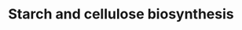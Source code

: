 ---
annotations:
- type: Pathway Ontology
  value: starch and cellulose biosynthetic pathway
authors:
- M.Braymer
- MaintBot
- Ddigles
- Egonw
- AlexanderPico
- DeSl
- Eweitz
description: In addition to being a common source of energy among most organisms,
  glucose is also a precursor to starch and cellulose biosynthesis. The production
  of ADP-, GDP-, and UDP-D-glucose stems from glucose-1-phosphate, which is converted
  from the common glucose derivative, glucose-6-phosphate.
last-edited: 2021-05-20
organisms:
- Saccharomyces cerevisiae
redirect_from:
- /index.php/Pathway:WP257
- /instance/WP257
schema-jsonld:
- '@context': https://schema.org/
  '@id': https://wikipathways.github.io/pathways/WP257.html
  '@type': Dataset
  creator:
    '@type': Organization
    name: WikiPathways
  description: In addition to being a common source of energy among most organisms,
    glucose is also a precursor to starch and cellulose biosynthesis. The production
    of ADP-, GDP-, and UDP-D-glucose stems from glucose-1-phosphate, which is converted
    from the common glucose derivative, glucose-6-phosphate.
  keywords:
  - ADP-D-glucose
  - glucose-6-phosphate
  - GTP
  - 6-alpha-D-(1,4-alpha-D-glucano)-glucan
  - 1,4-alpha-D-Glucan
  - ATP
  - GDP-D-glucose
  - glucose-1-phosphate
  - NADH
  - PGM1
  - UGP1
  - (1,4-beta-D-Glucosyl)n
  - GDP
  - UDP-D-glucose
  - maltose
  - ADP
  - H2O
  - 1,4-alpha-D-glucan (n+1)
  - pyrophosphate
  - NAD
  - PGM2
  - GLC3
  - YHL012W
  - (1,4-beta-D-glucosyl)n
  - UTP
  - UDP-D-glucuronate
  license: CC0
  name: Starch and cellulose biosynthesis
seo: CreativeWork
title: Starch and cellulose biosynthesis
wpid: WP257
---